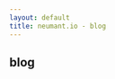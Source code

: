 ```yaml
---
layout: default
title: neumant.io - blog
---
```

<div class="blurb">
	<h2>blog</h2><br>
</div><!-- /.blurb -->
